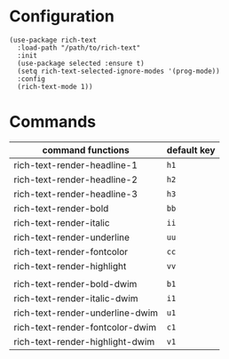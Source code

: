 # Configuration
```emacs-lisp
(use-package rich-text
  :load-path "/path/to/rich-text"
  :init
  (use-package selected :ensure t)
  (setq rich-text-selected-ignore-modes '(prog-mode))
  :config
  (rich-text-mode 1))
```

# Commands
| command functions               | default key |
|---------------------------------|-------------|
| rich-text-render-headline-1     | `h1`        |
| rich-text-render-headline-2     | `h2`        |
| rich-text-render-headline-3     | `h3`        |
| rich-text-render-bold           | `bb`        |
| rich-text-render-italic         | `ii`        |
| rich-text-render-underline      | `uu`        |
| rich-text-render-fontcolor      | `cc`        |
| rich-text-render-highlight      | `vv`        |
|                                 |             |
| rich-text-render-bold-dwim      | `b1`        |
| rich-text-render-italic-dwim    | `i1`        |
| rich-text-render-underline-dwim | `u1`        |
| rich-text-render-fontcolor-dwim | `c1`        |
| rich-text-render-highlight-dwim | `v1`        |

